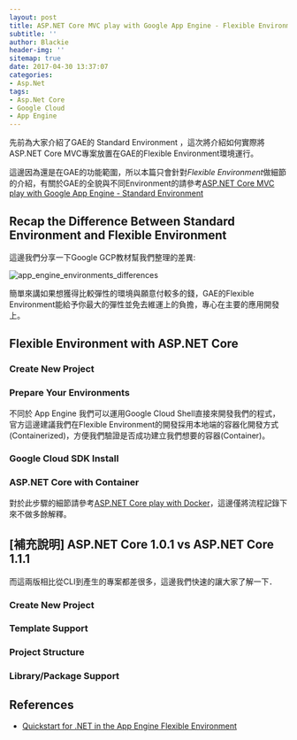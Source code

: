 ```yaml
---
layout: post
title: ASP.NET Core MVC play with Google App Engine - Flexible Environment
subtitle: ''
author: Blackie
header-img: ''
sitemap: true
date: 2017-04-30 13:37:07
categories:
- Asp.Net
tags: 
- Asp.Net Core
- Google Cloud
- App Engine
---
```


先前為大家介紹了GAE的 Standard Environment ，這次將介紹如何實際將ASP.NET Core MVC專案放置在GAE的Flexible Environment環境運行。

<!-- More -->

這邊因為還是在GAE的功能範圍，所以本篇只會針對*Flexible Environment*做細節的介紹，有關於GAE的全貌與不同Environment的請參考[ASP.NET Core MVC play with Google App Engine - Standard Environment](http://blackie1019.github.io/2017/04/21/ASP-NET-Core-MVC-play-with-Google-App-Engine-Standard-Environment/)

## Recap the Difference Between Standard Environment and Flexible Environment ##

這邊我們分享一下Google GCP教材幫我們整理的差異:

![app_engine_environments_differences](app_engine_environments_differences.png)

簡單來講如果想獲得比較彈性的環境與願意付較多的錢，GAE的Flexible Environment能給予你最大的彈性並免去維運上的負擔，專心在主要的應用開發上。

## Flexible Environment with ASP.NET Core ##

### Create New Project ###

### Prepare Your Environments ###

不同於 App Engine 我們可以運用Google Cloud Shell直接來開發我們的程式，官方這邊建議我們在Flexible Environment的開發採用本地端的容器化開發方式(Containerized)，方便我們驗證是否成功建立我們想要的容器(Container)。

### Google Cloud SDK Install ###

### ASP.NET Core with Container ###

對於此步驟的細節請參考[ASP.NET Core play with Docker](http://blackie1019.github.io/2017/03/26/ASP-NET-Core-Play-with-Docker/)，這邊僅將流程記錄下來不做多餘解釋。


## [補充說明] ASP.NET Core 1.0.1 vs ASP.NET Core 1.1.1 ##

而這兩版相比從CLI到產生的專案都差很多，這邊我們快速的讓大家了解一下．

### Create New Project ###

### Template Support ###

### Project Structure ###

### Library/Package Support ###

## References ##

- [Quickstart for .NET in the App Engine Flexible Environment](https://cloud.google.com/appengine/docs/flexible/dotnet/quickstart?hl=zh-TW)